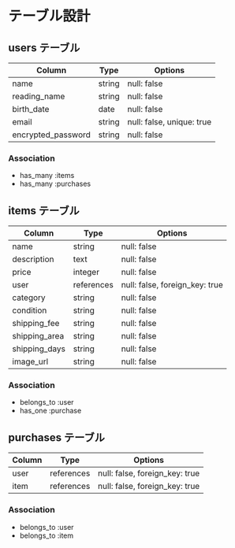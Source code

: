 # テーブル設計

## users テーブル

| Column             | Type   | Options                   |
| ------------------ | ------ | ------------------------- |
| name               | string | null: false               |
| reading_name       | string | null: false               |
| birth_date         | date   | null: false               |
| email              | string | null: false, unique: true |
| encrypted_password | string | null: false               |

### Association
- has_many :items
- has_many :purchases

## items テーブル

| Column             | Type       | Options                        |
| ------------------ | ---------- | ------------------------------ |
| name               | string     | null: false                    |
| description        | text       | null: false                    |
| price              | integer    | null: false                    |
| user               | references | null: false, foreign_key: true |  <!-- 出品者情報 -->
| category           | string     | null: false                    |
| condition          | string     | null: false                    |
| shipping_fee       | string     | null: false                    |
| shipping_area      | string     | null: false                    |
| shipping_days      | string     | null: false                    |
| image_url          | string     | null: false                    |

### Association
- belongs_to :user
- has_one    :purchase

## purchases テーブル

| Column          | Type       | Options                        |
| --------------- | ---------- | ------------------------------ |
| user            | references | null: false, foreign_key: true |  <!-- 購入者情報 -->
| item            | references | null: false, foreign_key: true |

### Association
- belongs_to :user
- belongs_to :item